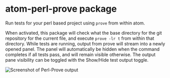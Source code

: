 # atom-perl-prove package

Run tests for your perl based project using `prove` from within atom.

When activated, this package will check what the base directory for the git repository for the current
file, and execute `prove -lr t` from within that directory.  While tests are running, output from
prove will stream into a newly opened panel.  The panel will automatically be hidden when the command
completes if all tests pass, and will remain visible otherwise.  The output pane visibility can be toggled
with the Show/Hide test output toggle.

![Screenshot of Perl-Prove output](https://raw.githubusercontent.com/perljedi/atom-perl-prove/master/atom-perl-prove-screenshot.png)
